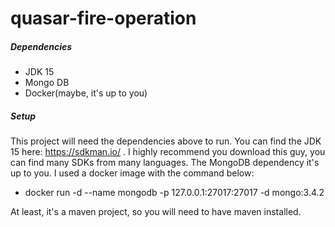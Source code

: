# quasar-fire-operation

##### Dependencies
* JDK 15
* Mongo DB
* Docker(maybe, it's up to you)

##### Setup
This project will need the dependencies above to run. You can find the JDK 15 here: https://sdkman.io/ . I highly recommend you download this guy, you can find many SDKs from many languages. The MongoDB dependency it's up to you. I used a docker image  with the command below: 
* docker run -d --name mongodb -p 127.0.0.1:27017:27017 -d mongo:3.4.2

At least, it's a maven project, so you will need to have maven installed.
